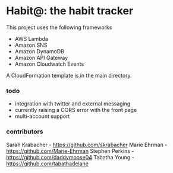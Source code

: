 # Habit@: the habit tracker

This project uses the following frameworks
* AWS Lambda
* Amazon SNS
* Amazon DynamoDB
* Amazon API Gateway
* Amazon Cloudwatch Events

A CloudFormation template is in the main directory.

### todo
* integration with twitter and external messaging
* currently raising a CORS error with the front page
* multi-account support

### contributors
Sarah Krabacher - https://github.com/skrabacher
Marie Ehrman - https://github.com/Marie-Ehrman
Stephen Perkins - https://github.com/daddymoose04
Tabatha Young - https://github.com/tabathadelane
